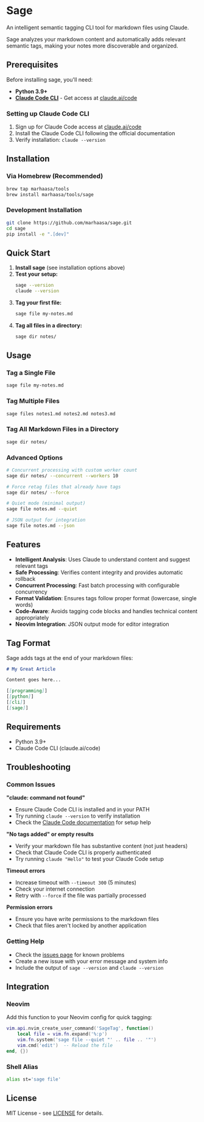 # Sage

An intelligent semantic tagging CLI tool for markdown files using Claude.

Sage analyzes your markdown content and automatically adds relevant semantic tags, making your notes more discoverable and organized.

## Prerequisites

Before installing sage, you'll need:

- **Python 3.9+**
- **[Claude Code CLI](https://claude.ai/code)** - Get access at [claude.ai/code](https://claude.ai/code)

### Setting up Claude Code CLI

1. Sign up for Claude Code access at [claude.ai/code](https://claude.ai/code)
2. Install the Claude Code CLI following the official documentation
3. Verify installation: `claude --version`

## Installation

### Via Homebrew (Recommended)

```bash
brew tap marhaasa/tools
brew install marhaasa/tools/sage
```

### Development Installation

```bash
git clone https://github.com/marhaasa/sage.git
cd sage
pip install -e ".[dev]"
```

## Quick Start

1. **Install sage** (see installation options above)
2. **Test your setup:**
   ```bash
   sage --version
   claude --version
   ```
3. **Tag your first file:**
   ```bash
   sage file my-notes.md
   ```
4. **Tag all files in a directory:**
   ```bash
   sage dir notes/
   ```

## Usage

### Tag a Single File

```bash
sage file my-notes.md
```

### Tag Multiple Files

```bash
sage files notes1.md notes2.md notes3.md
```

### Tag All Markdown Files in a Directory

```bash
sage dir notes/
```

### Advanced Options

```bash
# Concurrent processing with custom worker count
sage dir notes/ --concurrent --workers 10

# Force retag files that already have tags
sage dir notes/ --force

# Quiet mode (minimal output)
sage file notes.md --quiet

# JSON output for integration
sage file notes.md --json
```

## Features

- **Intelligent Analysis**: Uses Claude to understand content and suggest relevant tags
- **Safe Processing**: Verifies content integrity and provides automatic rollback
- **Concurrent Processing**: Fast batch processing with configurable concurrency
- **Format Validation**: Ensures tags follow proper format (lowercase, single words)
- **Code-Aware**: Avoids tagging code blocks and handles technical content appropriately
- **Neovim Integration**: JSON output mode for editor integration

## Tag Format

Sage adds tags at the end of your markdown files:

```markdown
# My Great Article

Content goes here...

[[programming]]
[[python]]
[[cli]]
[[sage]]
```

## Requirements

- Python 3.9+
- Claude Code CLI (claude.ai/code)

## Troubleshooting

### Common Issues

**"claude: command not found"**
- Ensure Claude Code CLI is installed and in your PATH
- Try running `claude --version` to verify installation
- Check the [Claude Code documentation](https://claude.ai/code) for setup help

**"No tags added" or empty results**
- Verify your markdown file has substantive content (not just headers)
- Check that Claude Code CLI is properly authenticated
- Try running `claude "Hello"` to test your Claude Code setup

**Timeout errors**
- Increase timeout with `--timeout 300` (5 minutes)
- Check your internet connection
- Retry with `--force` if the file was partially processed

**Permission errors**
- Ensure you have write permissions to the markdown files
- Check that files aren't locked by another application

### Getting Help

- Check the [issues page](https://github.com/marhaasa/sage/issues) for known problems
- Create a new issue with your error message and system info
- Include the output of `sage --version` and `claude --version`

## Integration

### Neovim

Add this function to your Neovim config for quick tagging:

```lua
vim.api.nvim_create_user_command('SageTag', function()
    local file = vim.fn.expand('%:p')
    vim.fn.system('sage file --quiet "' .. file .. '"')
    vim.cmd('edit')  -- Reload the file
end, {})
```

### Shell Alias

```bash
alias st='sage file'
```

## License

MIT License - see [LICENSE](LICENSE) for details.
